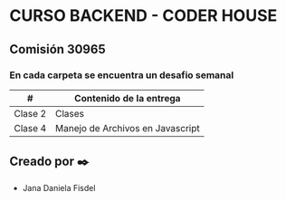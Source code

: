 # CURSO BACKEND - CODER HOUSE

## Comisión 30965

### En cada carpeta se encuentra un desafio semanal


| # | Contenido de la entrega|
| ------------- | ------------- |
| Clase 2  | Clases |
| Clase 4  | Manejo de Archivos en Javascript |



## Creado por ✒️
- Jana Daniela Fisdel